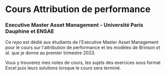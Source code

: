 
# Cours Attribution de performance
### Executive Master Asset Management - Université Paris Dauphine et ENSAE

Ce *repo* est dédié aux étudiants de l'Executive Master Asset Management pour le cours sur l'attribution de performance et les modèles de Brinson *et al.* que je donne au premier trimestre 2023. 

Vous y trouverez mes notes de cours, les sujets des exercices sous format Excel puis leurs solutions lorsque le cours sera terminé.
